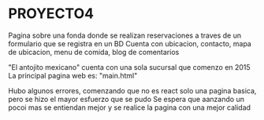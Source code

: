 # PROYECTO4

Pagina sobre una fonda donde se realizan reservaciones a traves de un formulario que se registra en un BD
Cuenta con ubicacion, contacto, mapa de ubicacion, menu de comida, blog de comentarios

"El antojito mexicano" cuenta con una sola sucursal que comenzo en 2015
La principal pagina web es: "main.html"

Hubo algunos errores, comenzando que no es react solo una pagina basica, pero se hizo el mayor esfuerzo que se pudo 
Se espera que aanzando un pocoi mas se entiendan mejor y se realice la pagina con una mejor calidad
